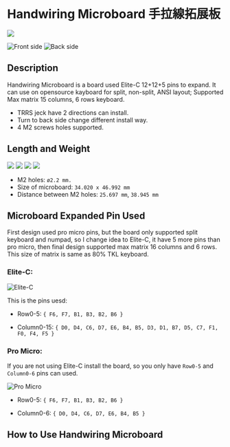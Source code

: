 # Handwiring Microboard 手拉線拓展板

![](pic/1-1.png)

![Front side](pic/FS.png)
![Back side](pic/BS.png)

## Description

Handwiring Microboard is a board used Elite-C 12+12+5 pins to expand. It can use on opensource kayboard for split, non-split, ANSI layout; Supported Max matrix 15 columns, 6 rows keyboard.

- TRRS jeck have 2 directions can install.
- Turn to back side change different install way.
- 4 M2 screws holes supported.

## Length and Weight

![](pic/1-2.png)
![](pic/1-3.png)
![](pic/1-4.png)
![](pic/1-5.png)

- M2 holes: `ø2.2 mm.`
- Size of microboard: `34.020 x 46.992 mm`
- Distance between M2 holes: `25.697 mm`, `38.945 mm`

## Microboard Expanded Pin Used

First design used pro micro pins, but the board only supported split keyboard and numpad, so I change idea to Elite-C, it have 5 more pins than pro micro, then final design supported max matrix 16 columns and 6 rows. This size of matrix is same as 80% TKL keyboard.

### Elite-C:

![Elite-C](pic/2-2.png)

This is the pins uesd:

- Row0-5: 
`{ F6, F7, B1, B3, B2, B6 }`

- Column0-15:
`{ D0, D4, C6, D7, E6, B4, B5, D3, D1, B7, D5, C7, F1, F0, F4, F5 }` 

### Pro Micro:

If you are not using Elite-C install the board, so you only have `Row0-5` and `Column0-6` pins can used.

![Pro Micro](pic/2-1.png)

- Row0-5: 
`{ F6, F7, B1, B3, B2, B6 }`

- Column0-6:
`{ D0, D4, C6, D7, E6, B4, B5 }` 

## How to Use Handwiring Microboard